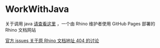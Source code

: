 # WorkWithJava

关于调用 java [请查看这里](https://p-bakker.github.io/rhino/tutorials/scripting_java/) ，一个由 Rhino 维护者使用 GitHub Pages 部署的 Rhino 文档网站

[官方 issues 关于原 Rhino 文档地址 404 的讨论](https://github.com/mozilla/rhino/issues/954#issuecomment-949763810)

